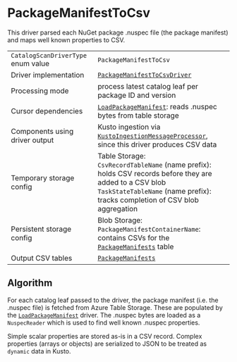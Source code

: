 # PackageManifestToCsv

This driver parsed each NuGet package .nuspec file (the package manifest) and maps well known properties to CSV.

|                                    |                                                                                                                                                                                                  |
| ---------------------------------- | ------------------------------------------------------------------------------------------------------------------------------------------------------------------------------------------------ |
| `CatalogScanDriverType` enum value | `PackageManifestToCsv`                                                                                                                                                                           |
| Driver implementation              | [`PackageManifestToCsvDriver`](../../src/Worker.Logic/Drivers/PackageManifestToCsv/PackageManifestToCsvDriver.cs)                                                                                |
| Processing mode                    | process latest catalog leaf per package ID and version                                                                                                                                           |
| Cursor dependencies                | [`LoadPackageManifest`](LoadPackageManifest.md): reads .nuspec bytes from table storage                                                                                                          |
| Components using driver output     | Kusto ingestion via [`KustoIngestionMessageProcessor`](../../src/Worker.Logic/MessageProcessors/KustoIngestion/KustoIngestionMessageProcessor.cs), since this driver produces CSV data           |
| Temporary storage config           | Table Storage:<br />`CsvRecordTableName` (name prefix): holds CSV records before they are added to a CSV blob<br />`TaskStateTableName` (name prefix): tracks completion of CSV blob aggregation |
| Persistent storage config          | Blob Storage:<br />`PackageManifestContainerName`: contains CSVs for the [`PackageManifests`](../tables/PackageManifests.md) table                                                               |
| Output CSV tables                  | [`PackageManifests`](../tables/PackageManifests.md)                                                                                                                                              |

## Algorithm

For each catalog leaf passed to the driver, the package manifest (i.e. the .nuspec file) is fetched from Azure Table Storage. These are populated by the [`LoadPackageManifest`](LoadPackageManifest.md) driver. The .nuspec bytes are loaded as a `NuspecReader` which is used to find well known .nuspec properties.

Simple scalar properties are stored as-is in a CSV record. Complex properties (arrays or objects) are serialized to JSON to be treated as `dynamic` data in Kusto.
